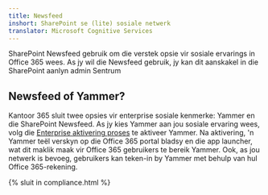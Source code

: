 ```yaml
---
title: Newsfeed
inshort: SharePoint se (lite) sosiale netwerk
translator: Microsoft Cognitive Services
---
```



SharePoint Newsfeed gebruik om die verstek opsie vir sosiale ervarings in Office 365 wees. As jy wil die Newsfeed gebruik, jy kan dit aanskakel in die SharePoint aanlyn admin Sentrum

## Newsfeed of Yammer?
Kantoor 365 sluit twee opsies vir enterprise sosiale kenmerke: Yammer en die SharePoint Newsfeed. As jy kies Yammer aan jou sosiale ervaring wees, volg die [Enterprise aktivering proses](https://support.office.com/en-us/article/Enterprise-Activation-process-4f924c74-87d2-49d0-a4f6-cba3ce2b0e7c) te aktiveer Yammer. Na aktivering, 'n Yammer teël verskyn op die Office 365 portal bladsy en die app launcher, wat dit maklik maak vir Office 365 gebruikers te bereik Yammer. Ook, as jou netwerk is bevoeg, gebruikers kan teken-in by Yammer met behulp van hul Office 365-rekening.

{% sluit in compliance.html %}

